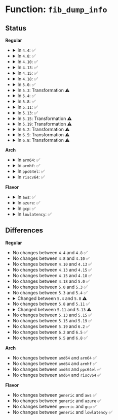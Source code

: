 # Function: <code>fib_dump_info</code>

## Status
<b>Regular</b>
<ul>
<li>
<details>
<summary>In <code>4.4</code>: ✅</summary>

```c
int fib_dump_info(struct sk_buff *skb, u32 portid, u32 seq, int event, u32 tb_id, u8 type, __be32 dst, int dst_len, u8 tos, struct fib_info *fi, unsigned int flags);
```

**Collision:** Unique Global

**Inline:** No

**Transformation:** False

**Instances:**

```
In net/ipv4/fib_semantics.c (ffffffff8179d870)
Location: net/ipv4/fib_semantics.c:1213
Inline: False
Direct callers:
  - net/ipv4/fib_semantics.c:rtmsg_fib
  - net/ipv4/fib_trie.c:fib_table_dump
```
**Symbols:**

```
ffffffff8179d870-ffffffff8179dcec: fib_dump_info (STB_GLOBAL)
```
</details>
</li>
<li>
<details>
<summary>In <code>4.8</code>: ✅</summary>

```c
int fib_dump_info(struct sk_buff *skb, u32 portid, u32 seq, int event, u32 tb_id, u8 type, __be32 dst, int dst_len, u8 tos, struct fib_info *fi, unsigned int flags);
```

**Collision:** Unique Global

**Inline:** No

**Transformation:** False

**Instances:**

```
In net/ipv4/fib_semantics.c (ffffffff8180b3c0)
Location: net/ipv4/fib_semantics.c:1222
Inline: False
Direct callers:
  - net/ipv4/fib_semantics.c:rtmsg_fib
  - net/ipv4/fib_trie.c:fib_table_dump
```
**Symbols:**

```
ffffffff8180b3c0-ffffffff8180b824: fib_dump_info (STB_GLOBAL)
```
</details>
</li>
<li>
<details>
<summary>In <code>4.10</code>: ✅</summary>

```c
int fib_dump_info(struct sk_buff *skb, u32 portid, u32 seq, int event, u32 tb_id, u8 type, __be32 dst, int dst_len, u8 tos, struct fib_info *fi, unsigned int flags);
```

**Collision:** Unique Global

**Inline:** No

**Transformation:** False

**Instances:**

```
In net/ipv4/fib_semantics.c (ffffffff8183c4d0)
Location: net/ipv4/fib_semantics.c:1223
Inline: False
Direct callers:
  - net/ipv4/fib_semantics.c:rtmsg_fib
  - net/ipv4/fib_trie.c:fib_table_dump
```
**Symbols:**

```
ffffffff8183c4d0-ffffffff8183c94d: fib_dump_info (STB_GLOBAL)
```
</details>
</li>
<li>
<details>
<summary>In <code>4.13</code>: ✅</summary>

```c
int fib_dump_info(struct sk_buff *skb, u32 portid, u32 seq, int event, u32 tb_id, u8 type, __be32 dst, int dst_len, u8 tos, struct fib_info *fi, unsigned int flags);
```

**Collision:** Unique Global

**Inline:** No

**Transformation:** False

**Instances:**

```
In net/ipv4/fib_semantics.c (ffffffff8185dc10)
Location: net/ipv4/fib_semantics.c:1293
Inline: False
Direct callers:
  - net/ipv4/route.c:inet_rtm_getroute
  - net/ipv4/fib_semantics.c:rtmsg_fib
  - net/ipv4/fib_trie.c:fib_table_dump
```
**Symbols:**

```
ffffffff8185dc10-ffffffff8185e09d: fib_dump_info (STB_GLOBAL)
```
</details>
</li>
<li>
<details>
<summary>In <code>4.15</code>: ✅</summary>

```c
int fib_dump_info(struct sk_buff *skb, u32 portid, u32 seq, int event, u32 tb_id, u8 type, __be32 dst, int dst_len, u8 tos, struct fib_info *fi, unsigned int flags);
```

**Collision:** Unique Global

**Inline:** No

**Transformation:** False

**Instances:**

```
In net/ipv4/fib_semantics.c (ffffffff818ddc40)
Location: net/ipv4/fib_semantics.c:1328
Inline: False
Direct callers:
  - net/ipv4/route.c:inet_rtm_getroute
  - net/ipv4/fib_semantics.c:rtmsg_fib
  - net/ipv4/fib_trie.c:fib_table_dump
```
**Symbols:**

```
ffffffff818ddc40-ffffffff818de0df: fib_dump_info (STB_GLOBAL)
```
</details>
</li>
<li>
<details>
<summary>In <code>4.18</code>: ✅</summary>

```c
int fib_dump_info(struct sk_buff *skb, u32 portid, u32 seq, int event, u32 tb_id, u8 type, __be32 dst, int dst_len, u8 tos, struct fib_info *fi, unsigned int flags);
```

**Collision:** Unique Global

**Inline:** No

**Transformation:** False

**Instances:**

```
In net/ipv4/fib_semantics.c (ffffffff81934790)
Location: net/ipv4/fib_semantics.c:1291
Inline: False
Direct callers:
  - net/ipv4/route.c:inet_rtm_getroute
  - net/ipv4/fib_semantics.c:rtmsg_fib
  - net/ipv4/fib_trie.c:fib_table_dump
```
**Symbols:**

```
ffffffff81934790-ffffffff81934c4b: fib_dump_info (STB_GLOBAL)
```
</details>
</li>
<li>
<details>
<summary>In <code>5.0</code>: ✅</summary>

```c
int fib_dump_info(struct sk_buff *skb, u32 portid, u32 seq, int event, u32 tb_id, u8 type, __be32 dst, int dst_len, u8 tos, struct fib_info *fi, unsigned int flags);
```

**Collision:** Unique Global

**Inline:** No

**Transformation:** False

**Instances:**

```
In net/ipv4/fib_semantics.c (ffffffff819640e0)
Location: net/ipv4/fib_semantics.c:1278
Inline: False
Direct callers:
  - net/ipv4/route.c:inet_rtm_getroute
  - net/ipv4/fib_semantics.c:rtmsg_fib
  - net/ipv4/fib_trie.c:fib_table_dump
```
**Symbols:**

```
ffffffff819640e0-ffffffff81964598: fib_dump_info (STB_GLOBAL)
```
</details>
</li>
<li>
<details>
<summary>In <code>5.3</code>: Transformation ⚠️</summary>

```c
int fib_dump_info(struct sk_buff *skb, u32 portid, u32 seq, int event, u32 tb_id, u8 type, __be32 dst, int dst_len, u8 tos, struct fib_info *fi, unsigned int flags);
```

**Collision:** Unique Global

**Inline:** No

**Transformation:** True

**Instances:**

```
In net/ipv4/fib_semantics.c (0)
Location: net/ipv4/fib_semantics.c:1727
Inline: False
Direct callers:
  - net/ipv4/route.c:inet_rtm_getroute
  - net/ipv4/fib_semantics.c:rtmsg_fib
  - net/ipv4/fib_trie.c:fib_table_dump
```
**Symbols:**

```
ffffffff819cb0c7-ffffffff819cb0e2: fib_dump_info.cold (STB_LOCAL)
ffffffff819c9c80-ffffffff819ca13f: fib_dump_info (STB_GLOBAL)
```
</details>
</li>
<li>
<details>
<summary>In <code>5.4</code>: ✅</summary>

```c
int fib_dump_info(struct sk_buff *skb, u32 portid, u32 seq, int event, u32 tb_id, u8 type, __be32 dst, int dst_len, u8 tos, struct fib_info *fi, unsigned int flags);
```

**Collision:** Unique Global

**Inline:** No

**Transformation:** False

**Instances:**

```
In net/ipv4/fib_semantics.c (ffffffff81a00840)
Location: net/ipv4/fib_semantics.c:1727
Inline: False
Direct callers:
  - net/ipv4/route.c:inet_rtm_getroute
  - net/ipv4/fib_semantics.c:rtmsg_fib
  - net/ipv4/fib_trie.c:fib_table_dump
```
**Symbols:**

```
ffffffff81a00840-ffffffff81a00d06: fib_dump_info (STB_GLOBAL)
```
</details>
</li>
<li>
<details>
<summary>In <code>5.8</code>: ✅</summary>

```c
int fib_dump_info(struct sk_buff *skb, u32 portid, u32 seq, int event, struct fib_rt_info *fri, unsigned int flags);
```

**Collision:** Unique Global

**Inline:** No

**Transformation:** False

**Instances:**

```
In net/ipv4/fib_semantics.c (ffffffff81aef9b0)
Location: net/ipv4/fib_semantics.c:1736
Inline: False
Direct callers:
  - net/ipv4/route.c:inet_rtm_getroute
  - net/ipv4/fib_semantics.c:rtmsg_fib
```
**Symbols:**

```
ffffffff81aef9b0-ffffffff81aefd5b: fib_dump_info (STB_GLOBAL)
```
</details>
</li>
<li>
<details>
<summary>In <code>5.11</code>: ✅</summary>

```c
int fib_dump_info(struct sk_buff *skb, u32 portid, u32 seq, int event, struct fib_rt_info *fri, unsigned int flags);
```

**Collision:** Unique Global

**Inline:** No

**Transformation:** False

**Instances:**

```
In net/ipv4/fib_semantics.c (ffffffff81afc8f0)
Location: net/ipv4/fib_semantics.c:1735
Inline: False
Direct callers:
  - net/ipv4/route.c:inet_rtm_getroute
  - net/ipv4/fib_semantics.c:rtmsg_fib
```
**Symbols:**

```
ffffffff81afc8f0-ffffffff81afcc9b: fib_dump_info (STB_GLOBAL)
```
</details>
</li>
<li>
<details>
<summary>In <code>5.13</code>: ✅</summary>

```c
int fib_dump_info(struct sk_buff *skb, u32 portid, u32 seq, int event, const struct fib_rt_info *fri, unsigned int flags);
```

**Collision:** Unique Global

**Inline:** No

**Transformation:** False

**Instances:**

```
In net/ipv4/fib_semantics.c (ffffffff81ae80f0)
Location: net/ipv4/fib_semantics.c:1736
Inline: False
Direct callers:
  - net/ipv4/route.c:inet_rtm_getroute
  - net/ipv4/fib_semantics.c:rtmsg_fib
  - net/ipv4/fib_trie.c:fib_alias_hw_flags_set
```
**Symbols:**

```
ffffffff81ae80f0-ffffffff81ae85fa: fib_dump_info (STB_GLOBAL)
```
</details>
</li>
<li>
<details>
<summary>In <code>5.15</code>: Transformation ⚠️</summary>

```c
int fib_dump_info(struct sk_buff *skb, u32 portid, u32 seq, int event, const struct fib_rt_info *fri, unsigned int flags);
```

**Collision:** Unique Global

**Inline:** No

**Transformation:** True

**Instances:**

```
In net/ipv4/fib_semantics.c (0)
Location: net/ipv4/fib_semantics.c:1780
Inline: False
Direct callers:
  - net/ipv4/route.c:inet_rtm_getroute
  - net/ipv4/fib_semantics.c:rtmsg_fib
  - net/ipv4/fib_trie.c:fn_trie_dump_leaf
  - net/ipv4/fib_trie.c:fib_alias_hw_flags_set
```
**Symbols:**

```
ffffffff81d3ce8c-ffffffff81d3cfa4: fib_dump_info.cold (STB_LOCAL)
ffffffff81ba8020-ffffffff81ba8583: fib_dump_info (STB_GLOBAL)
```
</details>
</li>
<li>
<details>
<summary>In <code>5.19</code>: Transformation ⚠️</summary>

```c
int fib_dump_info(struct sk_buff *skb, u32 portid, u32 seq, int event, const struct fib_rt_info *fri, unsigned int flags);
```

**Collision:** Unique Global

**Inline:** No

**Transformation:** True

**Instances:**

```
In net/ipv4/fib_semantics.c (0)
Location: net/ipv4/fib_semantics.c:1767
Inline: False
Direct callers:
  - net/ipv4/route.c:inet_rtm_getroute
  - net/ipv4/fib_semantics.c:rtmsg_fib
  - net/ipv4/fib_trie.c:fn_trie_dump_leaf
  - net/ipv4/fib_trie.c:fib_alias_hw_flags_set
```
**Symbols:**

```
ffffffff81f096c1-ffffffff81f097d1: fib_dump_info.cold (STB_LOCAL)
ffffffff81d3aa10-ffffffff81d3af7d: fib_dump_info (STB_GLOBAL)
```
</details>
</li>
<li>
<details>
<summary>In <code>6.2</code>: Transformation ⚠️</summary>

```c
int fib_dump_info(struct sk_buff *skb, u32 portid, u32 seq, int event, const struct fib_rt_info *fri, unsigned int flags);
```

**Collision:** Unique Global

**Inline:** No

**Transformation:** True

**Instances:**

```
In net/ipv4/fib_semantics.c (0)
Location: net/ipv4/fib_semantics.c:1773
Inline: False
Direct callers:
  - net/ipv4/route.c:inet_rtm_getroute
  - net/ipv4/fib_semantics.c:rtmsg_fib
  - net/ipv4/fib_trie.c:fn_trie_dump_leaf
  - net/ipv4/fib_trie.c:fib_alias_hw_flags_set
```
**Symbols:**

```
ffffffff820b0f9c-ffffffff820b10ac: fib_dump_info.cold (STB_LOCAL)
ffffffff81f03380-ffffffff81f038ed: fib_dump_info (STB_GLOBAL)
```
</details>
</li>
<li>
<details>
<summary>In <code>6.5</code>: Transformation ⚠️</summary>

```c
int fib_dump_info(struct sk_buff *skb, u32 portid, u32 seq, int event, const struct fib_rt_info *fri, unsigned int flags);
```

**Collision:** Unique Global

**Inline:** No

**Transformation:** True

**Instances:**

```
In net/ipv4/fib_semantics.c (0)
Location: net/ipv4/fib_semantics.c:1773
Inline: False
Direct callers:
  - net/ipv4/route.c:inet_rtm_getroute
  - net/ipv4/fib_semantics.c:rtmsg_fib
  - net/ipv4/fib_trie.c:fn_trie_dump_leaf
  - net/ipv4/fib_trie.c:fib_alias_hw_flags_set
```
**Symbols:**

```
ffffffff82132227-ffffffff82132337: fib_dump_info.cold (STB_LOCAL)
ffffffff81f62d60-ffffffff81f632cd: fib_dump_info (STB_GLOBAL)
```
</details>
</li>
<li>
<details>
<summary>In <code>6.8</code>: Transformation ⚠️</summary>

```c
int fib_dump_info(struct sk_buff *skb, u32 portid, u32 seq, int event, const struct fib_rt_info *fri, unsigned int flags);
```

**Collision:** Unique Global

**Inline:** No

**Transformation:** True

**Instances:**

```
In net/ipv4/fib_semantics.c (0)
Location: net/ipv4/fib_semantics.c:1780
Inline: False
Direct callers:
  - net/ipv4/route.c:inet_rtm_getroute
  - net/ipv4/fib_semantics.c:rtmsg_fib
  - net/ipv4/fib_trie.c:fn_trie_dump_leaf
  - net/ipv4/fib_trie.c:fib_alias_hw_flags_set
```
**Symbols:**

```
ffffffff82213be5-ffffffff82213cf5: fib_dump_info.cold (STB_LOCAL)
ffffffff82029330-ffffffff8202989d: fib_dump_info (STB_GLOBAL)
```
</details>
</li>
</ul>
<b>Arch</b>
<ul>
<li>
<details>
<summary>In <code>arm64</code>: ✅</summary>

```c
int fib_dump_info(struct sk_buff *skb, u32 portid, u32 seq, int event, u32 tb_id, u8 type, __be32 dst, int dst_len, u8 tos, struct fib_info *fi, unsigned int flags);
```

**Collision:** Unique Global

**Inline:** No

**Transformation:** False

**Instances:**

```
In net/ipv4/fib_semantics.c (ffff800010cb8e58)
Location: net/ipv4/fib_semantics.c:1727
Inline: False
Direct callers:
  - net/ipv4/route.c:inet_rtm_getroute
  - net/ipv4/fib_semantics.c:rtmsg_fib
  - net/ipv4/fib_trie.c:fib_table_dump
```
**Symbols:**

```
ffff800010cb8e58-ffff800010cb92f0: fib_dump_info (STB_GLOBAL)
```
</details>
</li>
<li>
<details>
<summary>In <code>armhf</code>: ✅</summary>

```c
int fib_dump_info(struct sk_buff *skb, u32 portid, u32 seq, int event, u32 tb_id, u8 type, __be32 dst, int dst_len, u8 tos, struct fib_info *fi, unsigned int flags);
```

**Collision:** Unique Global

**Inline:** No

**Transformation:** False

**Instances:**

```
In net/ipv4/fib_semantics.c (c0dc45a4)
Location: net/ipv4/fib_semantics.c:1727
Inline: False
Direct callers:
  - net/ipv4/route.c:inet_rtm_getroute
  - net/ipv4/fib_semantics.c:rtmsg_fib
  - net/ipv4/fib_trie.c:fib_table_dump
```
**Symbols:**

```
c0dc45a4-c0dc4aa8: fib_dump_info (STB_GLOBAL)
```
</details>
</li>
<li>
<details>
<summary>In <code>ppc64el</code>: ✅</summary>

```c
int fib_dump_info(struct sk_buff *skb, u32 portid, u32 seq, int event, u32 tb_id, u8 type, __be32 dst, int dst_len, u8 tos, struct fib_info *fi, unsigned int flags);
```

**Collision:** Unique Global

**Inline:** No

**Transformation:** False

**Instances:**

```
In net/ipv4/fib_semantics.c (c000000000dd1a20)
Location: net/ipv4/fib_semantics.c:1727
Inline: False
Direct callers:
  - net/ipv4/route.c:inet_rtm_getroute
  - net/ipv4/fib_semantics.c:rtmsg_fib
  - net/ipv4/fib_trie.c:fib_table_dump
```
**Symbols:**

```
c000000000dd1a20-c000000000dd203c: fib_dump_info (STB_GLOBAL)
```
</details>
</li>
<li>
<details>
<summary>In <code>riscv64</code>: ✅</summary>

```c
int fib_dump_info(struct sk_buff *skb, u32 portid, u32 seq, int event, u32 tb_id, u8 type, __be32 dst, int dst_len, u8 tos, struct fib_info *fi, unsigned int flags);
```

**Collision:** Unique Global

**Inline:** No

**Transformation:** False

**Instances:**

```
In net/ipv4/fib_semantics.c (ffffffe00080fc5e)
Location: net/ipv4/fib_semantics.c:1727
Inline: False
Direct callers:
  - net/ipv4/route.c:inet_rtm_getroute
  - net/ipv4/fib_semantics.c:rtmsg_fib
  - net/ipv4/fib_trie.c:fib_table_dump
```
**Symbols:**

```
ffffffe00080fc5e-ffffffe00081000c: fib_dump_info (STB_GLOBAL)
```
</details>
</li>
</ul>
<b>Flavor</b>
<ul>
<li>
<details>
<summary>In <code>aws</code>: ✅</summary>

```c
int fib_dump_info(struct sk_buff *skb, u32 portid, u32 seq, int event, u32 tb_id, u8 type, __be32 dst, int dst_len, u8 tos, struct fib_info *fi, unsigned int flags);
```

**Collision:** Unique Global

**Inline:** No

**Transformation:** False

**Instances:**

```
In net/ipv4/fib_semantics.c (ffffffff819a05e0)
Location: net/ipv4/fib_semantics.c:1727
Inline: False
Direct callers:
  - net/ipv4/route.c:inet_rtm_getroute
  - net/ipv4/fib_semantics.c:rtmsg_fib
  - net/ipv4/fib_trie.c:fib_table_dump
```
**Symbols:**

```
ffffffff819a05e0-ffffffff819a0aa6: fib_dump_info (STB_GLOBAL)
```
</details>
</li>
<li>
<details>
<summary>In <code>azure</code>: ✅</summary>

```c
int fib_dump_info(struct sk_buff *skb, u32 portid, u32 seq, int event, u32 tb_id, u8 type, __be32 dst, int dst_len, u8 tos, struct fib_info *fi, unsigned int flags);
```

**Collision:** Unique Global

**Inline:** No

**Transformation:** False

**Instances:**

```
In net/ipv4/fib_semantics.c (ffffffff8195a0a0)
Location: net/ipv4/fib_semantics.c:1727
Inline: False
Direct callers:
  - net/ipv4/route.c:inet_rtm_getroute
  - net/ipv4/fib_semantics.c:rtmsg_fib
  - net/ipv4/fib_trie.c:fib_table_dump
```
**Symbols:**

```
ffffffff8195a0a0-ffffffff8195a566: fib_dump_info (STB_GLOBAL)
```
</details>
</li>
<li>
<details>
<summary>In <code>gcp</code>: ✅</summary>

```c
int fib_dump_info(struct sk_buff *skb, u32 portid, u32 seq, int event, u32 tb_id, u8 type, __be32 dst, int dst_len, u8 tos, struct fib_info *fi, unsigned int flags);
```

**Collision:** Unique Global

**Inline:** No

**Transformation:** False

**Instances:**

```
In net/ipv4/fib_semantics.c (ffffffff81a0ae80)
Location: net/ipv4/fib_semantics.c:1727
Inline: False
Direct callers:
  - net/ipv4/route.c:inet_rtm_getroute
  - net/ipv4/fib_semantics.c:rtmsg_fib
  - net/ipv4/fib_trie.c:fib_table_dump
```
**Symbols:**

```
ffffffff81a0ae80-ffffffff81a0b346: fib_dump_info (STB_GLOBAL)
```
</details>
</li>
<li>
<details>
<summary>In <code>lowlatency</code>: ✅</summary>

```c
int fib_dump_info(struct sk_buff *skb, u32 portid, u32 seq, int event, u32 tb_id, u8 type, __be32 dst, int dst_len, u8 tos, struct fib_info *fi, unsigned int flags);
```

**Collision:** Unique Global

**Inline:** No

**Transformation:** False

**Instances:**

```
In net/ipv4/fib_semantics.c (ffffffff81a15660)
Location: net/ipv4/fib_semantics.c:1727
Inline: False
Direct callers:
  - net/ipv4/route.c:inet_rtm_getroute
  - net/ipv4/fib_semantics.c:rtmsg_fib
  - net/ipv4/fib_trie.c:fib_table_dump
```
**Symbols:**

```
ffffffff81a15660-ffffffff81a15b26: fib_dump_info (STB_GLOBAL)
```
</details>
</li>
</ul>

## Differences
<b>Regular</b>
<ul>
<li>
No changes between <code>4.4</code> and <code>4.8</code> ✅
</li>
<li>
No changes between <code>4.8</code> and <code>4.10</code> ✅
</li>
<li>
No changes between <code>4.10</code> and <code>4.13</code> ✅
</li>
<li>
No changes between <code>4.13</code> and <code>4.15</code> ✅
</li>
<li>
No changes between <code>4.15</code> and <code>4.18</code> ✅
</li>
<li>
No changes between <code>4.18</code> and <code>5.0</code> ✅
</li>
<li>
No changes between <code>5.0</code> and <code>5.3</code> ✅
</li>
<li>
No changes between <code>5.3</code> and <code>5.4</code> ✅
</li>
<li>
<details>
<summary>Changed between <code>5.4</code> and <code>5.8</code> ⚠️</summary>
<ul>
<li>
<b>Param added. </b>
<code>struct fib_rt_info *fri</code>
</li>
<li>
<b>Param removed. </b>
<code>u32 tb_id</code>
</li>
<li>
<b>Param removed. </b>
<code>u8 type</code>
</li>
<li>
<b>Param removed. </b>
<code>__be32 dst</code>
</li>
<li>
<b>Param removed. </b>
<code>int dst_len</code>
</li>
<li>
<b>Param removed. </b>
<code>u8 tos</code>
</li>
<li>
<b>Param removed. </b>
<code>struct fib_info *fi</code>
</li>
<li>
<b>Param reordered. </b>
<code>skb, portid, seq, event, tb_id, type, dst, dst_len, tos, fi, flags</code> ➡️ <code>skb, portid, seq, event, fri, flags</code>
</li>
</ul>
</details>
</li>
<li>
No changes between <code>5.8</code> and <code>5.11</code> ✅
</li>
<li>
<details>
<summary>Changed between <code>5.11</code> and <code>5.13</code> ⚠️</summary>
<ul>
<li>
<b>Param type changed. </b>
<code>struct fib_rt_info *fri</code> ➡️ <code>const struct fib_rt_info *fri</code>
</li>
</ul>
</details>
</li>
<li>
No changes between <code>5.13</code> and <code>5.15</code> ✅
</li>
<li>
No changes between <code>5.15</code> and <code>5.19</code> ✅
</li>
<li>
No changes between <code>5.19</code> and <code>6.2</code> ✅
</li>
<li>
No changes between <code>6.2</code> and <code>6.5</code> ✅
</li>
<li>
No changes between <code>6.5</code> and <code>6.8</code> ✅
</li>
</ul>
<b>Arch</b>
<ul>
<li>
No changes between <code>amd64</code> and <code>arm64</code> ✅
</li>
<li>
No changes between <code>amd64</code> and <code>armhf</code> ✅
</li>
<li>
No changes between <code>amd64</code> and <code>ppc64el</code> ✅
</li>
<li>
No changes between <code>amd64</code> and <code>riscv64</code> ✅
</li>
</ul>
<b>Flavor</b>
<ul>
<li>
No changes between <code>generic</code> and <code>aws</code> ✅
</li>
<li>
No changes between <code>generic</code> and <code>azure</code> ✅
</li>
<li>
No changes between <code>generic</code> and <code>gcp</code> ✅
</li>
<li>
No changes between <code>generic</code> and <code>lowlatency</code> ✅
</li>
</ul>
